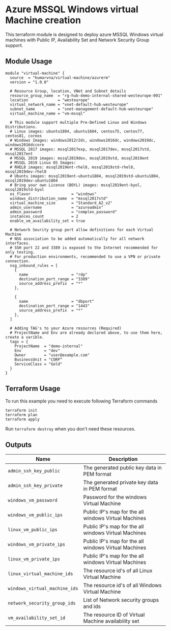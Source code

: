 # Azure MSSQL Windows virtual Machine creation

This terraform module is designed to deploy azure MSSQL Windows virtual machines with Public IP, Availability Set and Network Security Group support.

## Module Usage

```hcl
module "virtual-machine" {
  source  = "kumarvna/virtual-machine/azurerm"
  version = "1.0.0"

  # Resource Group, location, VNet and Subnet details
  resource_group_name  = "rg-hub-demo-internal-shared-westeurope-001"
  location             = "westeurope"
  virtual_network_name = "vnet-default-hub-westeurope"
  subnet_name          = "snet-management-default-hub-westeurope"
  virtual_machine_name = "vm-mssql"

  # This module support multiple Pre-Defined Linux and Windows Distributions.
  # Linux images: ubuntu1804, ubuntu1604, centos75, centos77, centos81, coreos
  # Windows Images: windows2012r2dc, windows2016dc, windows2019dc, windows2016dccore
  # MSSQL 2017 images: mssql2017exp, mssql2017dev, mssql2017std, mssql2017ent
  # MSSQL 2019 images: mssql2019dev, mssql2019std, mssql2019ent
  # MSSQL 2019 Linux OS Images:
  # RHEL8 images: mssql2019ent-rhel8, mssql2019std-rhel8, mssql2019dev-rhel8
  # Ubuntu images: mssql2019ent-ubuntu1804, mssql2019std-ubuntu1804, mssql2019dev-ubuntu1804
  # Bring your own License (BOYL) images: mssql2019ent-byol, mssql2019std-byol
  os_flavor                  = "windows"
  windows_distribution_name  = "mssql2017std"
  virtual_machine_size       = "Standard_A2_v2"
  admin_username             = "azureadmin"
  admin_password             = "complex_password"
  instances_count            = 2
  enable_vm_availability_set = true

  # Network Seurity group port allow definitions for each Virtual Machine
  # NSG association to be added automatically for all network interfaces.
  # SSH port 22 and 3389 is exposed to the Internet recommended for only testing.
  # For production environments, recommended to use a VPN or private connection.
  nsg_inbound_rules = [
    {
      name                   = "rdp"
      destination_port_range = "3389"
      source_address_prefix  = "*"
    },

    {
      name                   = "dbport"
      destination_port_range = "1443"
      source_address_prefix  = "*"
    },
  ]

  # Adding TAG's to your Azure resources (Required)
  # ProjectName and Env are already declared above, to use them here, create a varible.
  tags = {
    ProjectName  = "demo-internal"
    Env          = "dev"
    Owner        = "user@example.com"
    BusinessUnit = "CORP"
    ServiceClass = "Gold"
  }
}
```

## Terraform Usage

To run this example you need to execute following Terraform commands

```hcl
terraform init
terraform plan
terraform apply
```

Run `terraform destroy` when you don't need these resources.

## Outputs

|Name | Description|
|---- | -----------|
`admin_ssh_key_public`|The generated public key data in PEM format
`admin_ssh_key_private`|The generated private key data in PEM format
`windows_vm_password`|Password for the windows Virtual Machine
`windows_vm_public_ips`|Public IP's map for the all windows Virtual Machines
`linux_vm_public_ips`|Public IP's map for the all windows Virtual Machines
`windows_vm_private_ips`|Public IP's map for the all windows Virtual Machines
`linux_vm_private_ips`|Public IP's map for the all windows Virtual Machines
`linux_virtual_machine_ids`|The resource id's of all Linux Virtual Machine
`windows_virtual_machine_ids`|The resource id's of all Windows Virtual Machine
`network_security_group_ids`|List of Network security groups and ids
`vm_availability_set_id`|The resource ID of Virtual Machine availability set
